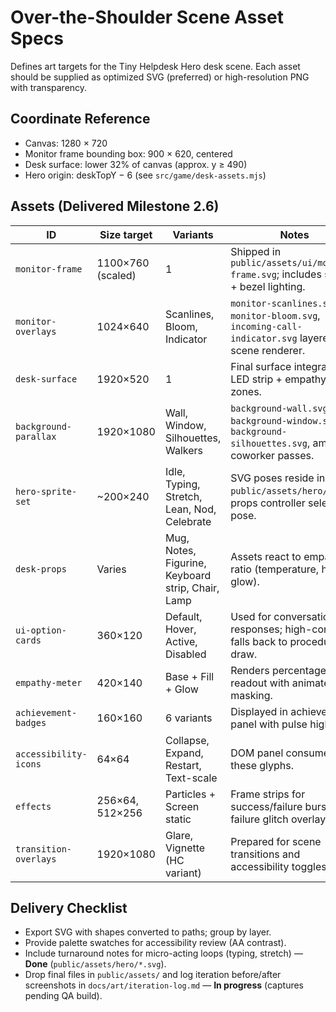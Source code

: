 # Over-the-Shoulder Scene Asset Specs

Defines art targets for the Tiny Helpdesk Hero desk scene. Each asset should be supplied as optimized SVG (preferred) or high-resolution PNG with transparency.

## Coordinate Reference
- Canvas: 1280 × 720
- Monitor frame bounding box: 900 × 620, centered
- Desk surface: lower 32% of canvas (approx. y ≥ 490)
- Hero origin: deskTopY − 6 (see `src/game/desk-assets.mjs`)

## Assets (Delivered Milestone 2.6)
| ID | Size target | Variants | Notes |
|----|-------------|----------|-------|
| `monitor-frame` | 1100×760 (scaled) | 1 | Shipped in `public/assets/ui/monitor-frame.svg`; includes stand + bezel lighting. |
| `monitor-overlays` | 1024×640 | Scanlines, Bloom, Indicator | `monitor-scanlines.svg`, `monitor-bloom.svg`, `incoming-call-indicator.svg` layered in scene renderer. |
| `desk-surface` | 1920×520 | 1 | Final surface integrates LED strip + empathy glow zones. |
| `background-parallax` | 1920×1080 | Wall, Window, Silhouettes, Walkers | `background-wall.svg`, `background-window.svg`, `background-silhouettes.svg`, ambient coworker passes. |
| `hero-sprite-set` | ~200×240 | Idle, Typing, Stretch, Lean, Nod, Celebrate | SVG poses reside in `public/assets/hero/`; props controller selects pose. |
| `desk-props` | Varies | Mug, Notes, Figurine, Keyboard strip, Chair, Lamp | Assets react to empathy ratio (temperature, hue, glow). |
| `ui-option-cards` | 360×120 | Default, Hover, Active, Disabled | Used for conversation responses; high-contrast falls back to procedural draw. |
| `empathy-meter` | 420×140 | Base + Fill + Glow | Renders percentage readout with animated fill masking. |
| `achievement-badges` | 160×160 | 6 variants | Displayed in achievements panel with pulse highlights. |
| `accessibility-icons` | 64×64 | Collapse, Expand, Restart, Text-scale | DOM panel consumes these glyphs. |
| `effects` | 256×64, 512×256 | Particles + Screen static | Frame strips for success/failure bursts and failure glitch overlay. |
| `transition-overlays` | 1920×1080 | Glare, Vignette (HC variant) | Prepared for scene transitions and accessibility toggles. |

## Delivery Checklist
- Export SVG with shapes converted to paths; group by layer.
- Provide palette swatches for accessibility review (AA contrast).
- Include turnaround notes for micro-acting loops (typing, stretch) — **Done** (`public/assets/hero/*.svg`).
- Drop final files in `public/assets/` and log iteration before/after screenshots in `docs/art/iteration-log.md` — **In progress** (captures pending QA build).

